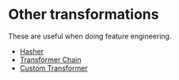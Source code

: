 # Other transformations 

These are useful when doing feature engineering. 

* [Hasher](feature-engineering/feature_hasher.md)
* [Transformer Chain](feature-engineering/transformer_chain.md)
* [Custom Transformer](feature-engineering/custom_transformer.md)

